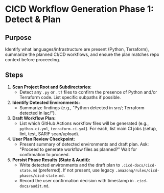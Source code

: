 # CICD Workflow Generation Phase 1: Detect & Plan

## Purpose

Identify what languages/infrastructure are present (Python, Terraform), summarize the planned CI/CD workflows, and ensure the plan matches repo context before proceeding.

## Steps

1. **Scan Project Root and Subdirectories:**
   - Detect any `.py` or `.tf` files to confirm the presence of Python and/or Terraform code. List specific subpaths if possible.
2. **Identify Detected Environments:**
   - Summarize findings (e.g., "Python detected in src/; Terraform detected in iac/").
3. **Draft Workflow Plan:**
   - List which GitHub Actions workflow files will be generated (e.g., `python-ci.yml`, `terraform-ci.yml`). For each, list main CI jobs (setup, lint, test, SARIF scan/upload).
4. **User Plan Review Checkpoint:**
   - Present summary of detected environments and draft plan. Ask: "Proceed to generate workflow files as planned?" Wait for confirmation to proceed.
5. **Persist Phase Results (State & Audit):**
   - Write detected environments and the draft plan to `.cicd-docs/cicd-state.md` (preferred). If not present, use legacy `.amazonq/rules/cicd-phases/cicd-state.md`.
   - Record the user confirmation decision with timestamp in `.cicd-docs/audit.md`.
